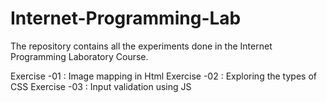 # Internet-Programming-Lab
The repository contains all the experiments done in the Internet Programming Laboratory Course.

Exercise -01 : Image mapping in Html
Exercise -02 : Exploring the types of CSS
Exercise -03 : Input validation using JS
